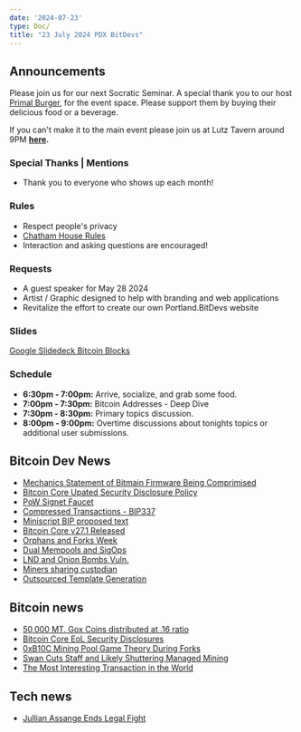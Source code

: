 ```yaml
---
date: '2024-07-23'
type: Doc/
title: "23 July 2024 PDX BitDevs"
---
```


## Announcements

Please join us for our next Socratic Seminar. A special thank you to our host <a href="https://dicksprimalburger.com/" data-no-summary>Primal Burger</a>, for the event space. Please support them by buying their delicious food or a beverage.

If you can't make it to the main event please join us at Lutz Tavern around 9PM **<a href="https://www.lutztavern.com/" data-no-summary>here</a>.**

### Special Thanks | Mentions

- Thank you to everyone who shows up each month!

### Rules

- Respect people's privacy
- [Chatham House Rules](https://www.chathamhouse.org/about-us/chatham-house-rule)
- Interaction and asking questions are encouraged!

### Requests

- A guest speaker for May 28 2024
- Artist / Graphic designed to help with branding and web applications
- Revitalize the effort to create our own Portland.BitDevs website

### Slides

[Google Slidedeck Bitcoin Blocks](https://docs.google.com/presentation/d/1Ff8zjaY-6GvCRhyODs5eMZozosbHZKo0ZRHtvk1h558/edit?usp=sharing)

### Schedule

- **6:30pm - 7:00pm:** Arrive, socialize, and grab some food.
- **7:00pm - 7:30pm:** Bitcoin Addresses - Deep Dive  
- **7:30pm - 8:30pm:** Primary topics discussion.
- **8:00pm - 9:00pm:** Overtime discussions about tonights topics or additional user submissions.

## Bitcoin Dev News

- [Mechanics Statement of Bitmain Firmware Being Comprimised](https://youtu.be/7fdgqbGy2gg?t=510)
- [Bitcoin Core Upated Security Disclosure Policy](https://gist.github.com/darosior/eb71638f20968f0dc896c4261a127be6)
- [PoW Signet Faucet](https://delvingbitcoin.org/t/proof-of-work-based-signet-faucet/937/2)
- [Compressed Transactions - BIP337](https://github.com/bitcoin/bips/blob/master/bip-0337.mediawiki)
- [Miniscript BIP proposed text](https://groups.google.com/g/bitcoindev/c/wA-dW4t5BEY)
- [Bitcoin Core v27.1 Released](https://www.nobsbitcoin.com/bitcoin-core-v27-1/)
- [Orphans and Forks Week](https://x.com/0xB10C)
- [Dual Mempools and SigOps](https://x.com/mononautical/status/1799874506426647009)
- [LND and Onion Bombs Vuln.](https://www.nobsbitcoin.com/lnd-versions-prior-to-v0-17-0-vulnerable-to-lnd-onion-bomb-dos-attack/)
- [Miners sharing custodian](https://twitter.com/mononautical/status/1777686545715089605)
- [Outsourced Template Generation](https://twitter.com/0xB10C/status/1780611768081121700)

## Bitcoin news

- [50,000 MT. Gox Coins distributed at .16 ratio](https://x.com/SimplyBitcoinTV/status/1815836464334389633)
- [Bitcoin Core EoL Security Disclosures](https://bitcoincore.org/en/blog/)
- [0xB10C Mining Pool Game Theory During Forks](https://x.com/0xB10C/status/1811390920744468502)
- [Swan Cuts Staff and Likely Shuttering Managed Mining](https://x.com/coryklippsten/status/1815429462210539706)
- [The Most Interesting Transaction in the World](https://x.com/vostrnad/status/1810024272049705168)

## Tech news

- [Jullian Assange Ends Legal Fight](https://apnews.com/article/assange-justice-department-plea-wikileaks-saipan-australia-00eb380879ff636cc9b916f82f82ed40)
